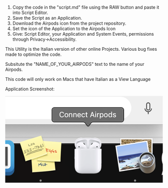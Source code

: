 1. Copy the code in the "script.md" file using the RAW button and paste it into Script Editor.
2. Save the Script as an Application.
3. Download the Airpods icon from the project repository.
4. Set the icon of the Application to the Airpods Icon
5. Give: Script Editor, your Application and System Events, permissions through Privacy->Accessibility.

This Utility is the Italian version of other online Projects. Various bug fixes made to optimize the code.

Subsitute the "NAME_OF_YOUR_AIRPODS" text to the name of your Airpods.

This code will only work on Macs that have Italian as a View Language

Application Screenshot:


![Alt text](sample_screenshot.png?raw=false "Application Screenshot")

